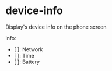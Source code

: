 # device-info
Display's device info on the phone screen

info:
- [ ]: Network
- [ ]: Time
- [ ]: Battery